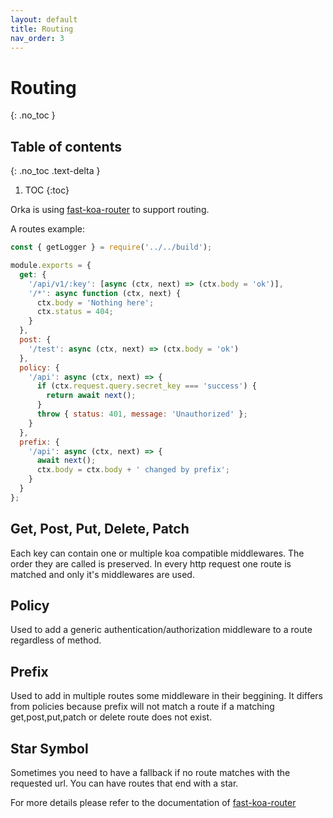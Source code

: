 ```yaml
---
layout: default
title: Routing
nav_order: 3
---
```


# Routing
{: .no_toc }

## Table of contents
{: .no_toc .text-delta }

1. TOC
{:toc}


Orka is using [fast-koa-router](https://www.npmjs.com/package/fast-koa-router) to support routing.

A routes example:

```js
const { getLogger } = require('../../build');

module.exports = {
  get: {
    '/api/v1/:key': [async (ctx, next) => (ctx.body = 'ok')],
    '/*': async function (ctx, next) {
      ctx.body = 'Nothing here';
      ctx.status = 404;
    }
  },
  post: {
    '/test': async (ctx, next) => (ctx.body = 'ok')
  },
  policy: {
    '/api': async (ctx, next) => {
      if (ctx.request.query.secret_key === 'success') {
        return await next();
      }
      throw { status: 401, message: 'Unauthorized' };
    }
  },
  prefix: {
    '/api': async (ctx, next) => {
      await next();
      ctx.body = ctx.body + ' changed by prefix';
    }
  }
};
```

## Get, Post, Put, Delete, Patch

Each key can contain one or multiple koa compatible middlewares. The order they are called is preserved.
In every http request one route is matched and only it's middlewares are used.

## Policy

Used to add a generic authentication/authorization middleware to a route regardless of method.


## Prefix

Used to add in multiple routes some middleware in their beggining. It differs from policies because prefix will not match a route if a matching get,post,put,patch or delete route does not exist.


## Star Symbol

Sometimes you need to have a fallback if no route matches with the requested url. You can have routes that end with a star.


For more details please refer to the documentation of [fast-koa-router](https://www.npmjs.com/package/fast-koa-router)

